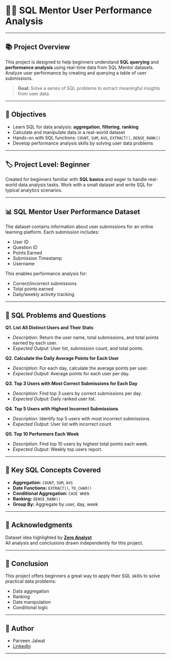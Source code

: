# 🧑‍💻 SQL Mentor User Performance Analysis

---

## 📚 Project Overview

This project is designed to help beginners understand **SQL querying** and **performance analysis** using real-time data from SQL Mentor datasets. Analyze user performance by creating and querying a table of user submissions.  
> **Goal:** Solve a series of SQL problems to extract meaningful insights from user data.

---

## 🎯 Objectives

- Learn SQL for data analysis: **aggregation**, **filtering**, **ranking**
- Calculate and manipulate data in a real-world dataset
- Hands-on with SQL functions: `COUNT`, `SUM`, `AVG`, `EXTRACT()`, `DENSE_RANK()`
- Develop performance analysis skills by solving user data problems

---

## 🏷️ Project Level: Beginner

Created for beginners familiar with **SQL basics** and eager to handle real-world data analysis tasks. Work with a small dataset and write SQL for typical analytics scenarios.

---

## 📊 SQL Mentor User Performance Dataset

The dataset contains information about user submissions for an online learning platform. Each submission includes:
- User ID
- Question ID
- Points Earned
- Submission Timestamp
- Username

This enables performance analysis for:
- Correct/incorrect submissions
- Total points earned
- Daily/weekly activity tracking

---

## 📝 SQL Problems and Questions

**Q1. List All Distinct Users and Their Stats**
- *Description:* Return the user name, total submissions, and total points earned by each user.
- *Expected Output:* User list, submission count, and total points.

**Q2. Calculate the Daily Average Points for Each User**
- *Description:* For each day, calculate the average points per user.
- *Expected Output:* Average points for each user per day.

**Q3. Top 3 Users with Most Correct Submissions for Each Day**
- *Description:* Find top 3 users by correct submissions per day.
- *Expected Output:* Daily ranked user list.

**Q4. Top 5 Users with Highest Incorrect Submissions**
- *Description:* Identify top 5 users with most incorrect submissions.
- *Expected Output:* User list with incorrect count.

**Q5. Top 10 Performers Each Week**
- *Description:* Find top 10 users by highest total points each week.
- *Expected Output:* Weekly top users report.

---

## 🔑 Key SQL Concepts Covered

- **Aggregation:** `COUNT`, `SUM`, `AVG`
- **Date Functions:** `EXTRACT()`, `TO_CHAR()`
- **Conditional Aggregation:** `CASE WHEN`
- **Ranking:** `DENSE_RANK()`
- **Group By:** Aggregate by user, day, week

---

## 🙏 Acknowledgments

Dataset idea highlighted by [**Zero Analyst**](https://www.youtube.com/@zero_analyst)  
All analysis and conclusions drawn independently for this project.

---

## 🏁 Conclusion

This project offers beginners a great way to apply their SQL skills to solve practical data problems:
- Data aggregation
- Ranking
- Date manipulation
- Conditional logic

---

## 👤 Author

- Parveen Jalwal  
- [LinkedIn](https://www.linkedin.com/in/parveen-jalwal-201a2a302)

---

